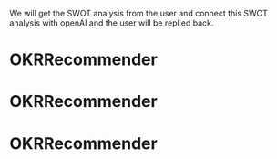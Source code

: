 We will get the SWOT analysis from the user and connect this SWOT analysis with openAI and the user will be replied back.
# OKRRecommender
# OKRRecommender
# OKRRecommender
